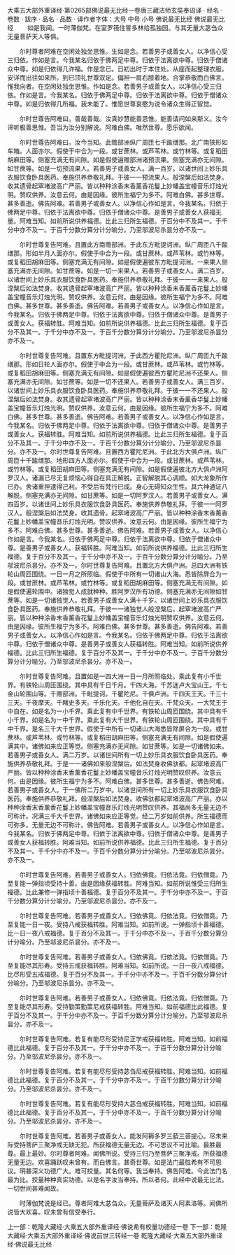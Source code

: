 大乘五大部外重译经·第0265部佛说最无比经一卷唐三藏法师玄奘奉诏译
· 经名 · 卷数 · 跋序
· 品名 · 品数 · 译作者字体：大号 中号 小号
佛说最无比经
佛说最无比经
　　如是我闻。一时薄伽梵。在室罗筏住誓多林给孤独园。与其无量大苾刍众无量菩萨天人等俱。

　　尔时尊者阿难在空闲处独坐思惟。生如是念。若善男子或善女人。以净信心受三归依。作如是言。今我某名归依于佛两足中尊。归依于法离欲中尊。归依于僧诸众中尊。如是归依得几许福。作是念已。日初出时于本住处。从座而起整理衣服。安详而出往如来所。到已顶礼世尊双足。偏袒一肩右膝着地。合掌恭敬而白佛言。惟我向者。在空闲处独坐思惟。作如是念。若善男子或善女人。以净信心受三归依。作如是言。今我某名。归依于佛两足中尊。归依于法离欲中尊。归依于僧诸众中尊。如是归依得几所福。我未能了。惟愿世尊哀愍为说令诸众生得正智觉。

　　尔时世尊告阿难曰。善哉善哉。汝真妙慧能善思惟。能善请问如来斯义。汝今谛听极善思惟。吾当为汝分别解说。阿难白佛。唯然世尊。愿乐欲闻。

　　尔时世尊告阿难曰。汝今当知。此赡部洲纵广周匝七千踰缮那。北广南狭形如车箱。人面亦尔。假使于中合为一段。或甘蔗林。或芦苇林。或竹林等。或复稻田胡麻田等。侧塞充满无有间隙。如是假使遍赡部洲诸预流果。侧塞充满亦无间隙。如甘蔗等。如是一切预流果人。若善男子或善女人。满一百岁。以诸世间上妙乐具衣服饮食卧具医药。奉施供养恭敬礼拜。于彼一一预流果人。般涅槃后如法焚身。收其遗骨起窣堵波高广严丽。皆以种种涂香末香薰香花鬘上妙幡盖宝幢音乐灯烛光明。赞叹供养。汝意云何。由是因缘。彼所生福宁为多不。阿难白佛。甚多世尊。甚多善逝。佛告阿难。若善男子或善女人。以净信心作如是言。今我某名。归依于佛两足中尊。归依于法离欲中尊。归依于僧诸众中尊。是善男子或善女人获福无量。阿难当知。如前所说供养福德。比此三归所生福德。于百分中不及其一。于千分中亦不及一。于百千分数分算分计分喻分。乃至邬波尼杀昙分亦不及一。

　　尔时世尊复告阿难。且置此方南赡部洲。于此东方毗提诃洲。纵广周匝八千踰缮那。形如半月人面亦尔。假使于中合为一段。或甘蔗林。或芦苇林。或竹林等。或复稻田胡麻田等。侧塞充满无有间隙。如是假使遍彼东方毗提诃洲。一来果人侧塞充满亦无间隙。如甘蔗等。如是一切一来果人。若善男子或善女人。满二百岁。以诸世间上妙乐具衣服饮食卧具医药。奉施供养恭敬礼拜。于彼一一一来果人。般涅槃后如法焚身。收其遗骨起窣堵波高广严丽。皆以种种涂香末香薰香花鬘上妙幡盖宝幢音乐灯烛光明。赞叹供养。汝意云何。由是因缘。彼所生福宁为多不。阿难白佛。甚多世尊。甚多善逝。佛告阿难。若善男子或善女人。以净信心作如是言。今我某名。归依于佛两足中尊。归依于法离欲中尊。归依于僧诸众中尊。是善男子或善女人。获福转胜。阿难当知。如前所说供养福德。比此三归所生福德。复于百分不及其一。于千分中亦不及一。于百千分数分算分计分喻分。乃至邬波尼杀昙分亦不及一。

　　尔时世尊复告阿难。且置东方毗提诃洲。于此西方瞿陀尼洲。纵广周匝九千踰缮那。形如日轮人面亦尔。假使于中合为一段。或甘蔗林。或芦苇林。或竹林等。或复稻田胡麻田等。侧塞充满无有间隙。如是假使遍彼西方瞿陀尼洲不还果人。侧塞充满亦无间隙。如甘蔗等。如是一切不还果人。若善男子或善女人。满三百岁。以诸世间上妙乐具衣服饮食卧具医药。奉施供养恭敬礼拜。于彼一一不还果人。般涅槃后如法焚身。收其遗骨起窣堵波高广严丽。皆以种种涂香末香薰香华鬘上妙幡盖宝幢音乐灯烛光明。赞叹供养。汝意云何。由是因缘。彼所生福宁为多不。阿难白佛。甚多世尊。甚多善逝。佛告阿难。若善男子或善女人。以净信心作如是言。今我某名。归依于佛两足中尊。归依于法离欲中尊。归依于僧诸众中尊。是善男子或善女人。获福转胜。阿难当知。如前所说供养福德。比此三归所生福德。复于百分不及其一。于千分中亦不及一。于百千分数分算分计分喻分。乃至邬波尼杀昙分。亦不及一。尔时世尊复告阿难。且置西方瞿陀尼洲。于此北方大俱卢洲。纵广周匝十千踰缮那。地形四方人面亦尔。假使于中合为一段。或甘蔗林。或芦苇林。或竹林等。或复稻田胡麻田等。侧塞充满无有间隙。如是假使遍彼北方大俱卢洲阿罗汉人。诸漏已尽无复烦恼心得自在具正解脱。正智解脱其心调顺。如大龙象所作已办。舍诸重担逮得己利。不受后有梵行已成。身心无碍知众生性。具六神通证八解脱。侧塞充满亦无间隙。如甘蔗等。如是一切阿罗汉人。若善男子或善女人。满四百岁。以诸世间上妙乐具衣服饮食卧具医药。奉施供养恭敬礼拜。于彼一一阿罗汉人。般涅槃后如法焚身。收其遗骨。起窣堵波高广严丽。皆以种种涂香末香薰香花鬘上妙幡盖宝幢音乐灯烛光明。赞叹供养。汝意云何。由是因缘。彼所生福宁为多不。阿难白佛。甚多世尊。甚多善逝。佛告阿难。若善男子或善女人。以净信心作如是言。今我某名。归依于佛两足中尊。归依于法离欲中尊。归依于僧诸众中尊。是善男子或善女人。获福转胜。阿难当知。如前所说供养福德。比此三归所生福德。复于百分不及其一。于千分中亦不及一。于百千分数分算分计分喻分。乃至邬波尼杀昙分。亦不及一。尔时世尊复告阿难。且置北方大俱卢洲。总四大洲有铁轮山周匝围绕。一日一月之所照临。假使于中所有一切诸山大海。悉皆除屏合为一段。或甘蔗林。或芦苇林。或竹林等。或复稻田胡麻田等。侧塞充满无有间隙。如是假使遍轮围中。诸独觉人成就种种。胜阿罗汉所有功德。侧塞充满亦无间隙如甘蔗等。如是一切诸独觉人。若善男子或善女人满十千岁。以诸世间上妙乐具衣服饮食卧具医药。奉施供养恭敬礼拜。于彼一一诸独觉人般涅槃后。起窣堵波高广严丽。皆以种种涂香末香薰香花鬘上妙幡盖宝幢音乐灯烛光明赞叹供养。汝意云何。由是因缘。彼所生福宁为多不。阿难白佛。甚多世尊。甚多善逝。佛告阿难。若善男子或善女人。以净信心作如是言。今我某名。归依于佛两足中尊。归依于法离欲中尊。归依于僧诸众中尊。是善男子或善女人获福转胜。阿难当知。如前所说供养福德。比此三归所生福德。复于百分不及其一。于千分中亦不及一。于百千分数分算分计分喻分。乃至邬波尼杀昙分。亦不及一。

　　尔时世尊复告阿难。且置如是一四大洲一日一月所照临处。乘此复有小千世界。有铁轮山周匝围绕。其中具有千日千月。千四大海。千苏迷卢大宝山王。千七金山轮围山等。千赡部洲。千毗提诃。千瞿陀尼。千俱卢洲。千四天王天。千三十三天。千夜摩天。千睹史多天。千乐化天。千他化自在天。千梵众天。一大梵王于中自在。如是名为一小千界。乘此复有中千世界。有铁轮山周匝围绕。其中具有千小千界。如是名为一中千界。乘此复有大千世界。有铁轮山周匝围绕。其中具有千中千界。是名三千大千世界。假使于中所有一切诸山大海悉皆除屏合为一段。或甘蔗林。或芦苇林。或竹林等。或复稻田胡麻田等。侧塞充满无有间隙。如是假使遍满其中。诸佛如来应正等觉。侧塞充满亦无间隙。如甘蔗等。如是一切诸佛如来。若善男子或善女人。满二万岁。以诸世间所有一切上妙乐具衣服饮食卧具医药。奉施供养恭敬礼拜。于是一一诸佛如来般涅槃后。如法焚身收佛驮都。起窣堵波高广严丽。皆以种种涂香末香薰香花鬘上妙幡盖宝幢音乐灯烛光明赞叹供养。汝意云何。由是因缘。彼所生福宁为多不。阿难白佛。甚多世尊。甚多善逝。佛告阿难。若善男子或善女人。于一佛所二万岁中。以诸世间所有一切上妙乐具衣服饮食卧具医药。奉施供养恭敬礼拜。般涅槃后如法焚身。收佛驮都起窣堵波高广严丽。亦以种种涂香末香薰香花鬘上妙幡盖宝幢音乐灯烛光明赞叹供养。其福尚多无量无边不可称计。况满三千大千世界。诸佛如来应正等觉。经二万岁如前供养。所生福德而可弥多。无量无边不可称计。佛告阿难。若善男子或善女人。以净信心作如是言。今我某名。归依于佛两足中尊。归依于法离欲中尊。归依于僧诸众中尊。是善男子或善女人获福转胜。阿难当知。如前所说供养福德。比此三归所生福德。复于百分不及其一。于千分中亦不及一。于百千分数分算分计分喻分。乃至邬波尼杀昙分。亦不及一。

　　尔时世尊复告阿难。若善男子或善女人。归依佛竟。归依法竟。归依僧竟。乃至复能一弹指顷受持十善。由是因缘获福转胜。阿难当知。如前所说惟受三归所生福德。比此兼修一弹指顷十善福德。复于百分不及其一。于千分中亦不及一。于百千分数分算分计分喻分。乃至邬波尼杀昙分。亦不及一。

　　尔时世尊复告阿难。若善男子或善女人。归依佛竟。归依法竟。归依僧竟。乃至复能一日一夜。受持八戒获福转胜。阿难当知。如前所说。一弹指顷十善福德。比一日一夜八戒福德。复于百分不及其一。于千分中亦不及一。于百千分数分算分计分喻分。乃至邬波尼杀昙分。亦不及一。

　　尔时世尊复告阿难。若善男子或善女人。归依佛竟。归依法竟。归依僧竟。乃至复能尽其形寿。受持五戒获福转胜。阿难当知。如前所说。一日一夜八戒福德。比尽形受五戒福德。复于百分不及其一。于千分中亦不及一。于百千分数分算分计分喻分。乃至邬波尼杀昙分。亦不及一。

　　尔时世尊复告阿难。若善男子或善女人。归依佛竟。归依法竟。归依僧竟。乃至复能尽其形寿。受持勤策勤策尼戒获福转胜。阿难当知。如前福德比此福德。复于百分不及其一。于千分中亦不及一。于百千分数分算分计分喻分。乃至邬波尼杀昙分。亦不及一。

　　尔时世尊复告阿难。若复有能尽形受持尼正学戒获福转胜。阿难当知。如前福德比此福德。复于百分不及其一。于千分中亦不及一。于百千分数分算分计分喻分。乃至邬波尼杀昙分。亦不及一。

　　尔时世尊复告阿难。若复有能尽形受持苾刍尼戒获福转胜。阿难当知。如前福德比此福德。复于百分不及其一。于千分中亦不及一。于百千分数分算分计分喻分。乃至邬波尼杀昙分。亦不及一。

　　尔时世尊复告阿难。若复有能尽形受持大苾刍戒获福转胜。阿难当知。如前福德比此福德。复于百分不及其一。于千分中亦不及一。于百千分数分算分计分喻分。乃至邬波尼杀昙分。亦不及一。

　　尔时世尊复告阿难。若善男子或善女人。能发阿耨多罗三藐三菩提心。尽未来际受持菩萨三聚净戒无缺无犯。所获福德无量无边。不可思议不可比喻。最胜最尊。最上最妙。尔时尊者阿难。闻佛所说。受持三归乃至菩萨三聚净戒。所获福德无量无边。欢喜踊跃叹未曾有。而白佛言。甚奇世尊。如是法门最胜希有不可思议。明甚深义功德广大。难可挍量。其名何等。我当奉持。佛告阿难。今此法门名最为比。挍量种种真实功德。以是名字汝当奉持。所以者何。此经中说最无比法。一切世间甚难闻故。

　　时薄伽梵说是经已。尊者阿难大苾刍众。无量菩萨及诸天人阿素洛等。闻佛所说皆大欢喜。叹未曾有信受奉行。

上一部：乾隆大藏经·大乘五大部外重译经·佛说希有校量功德经一卷
下一部：乾隆大藏经·大乘五大部外重译经·佛说前世三转经一卷
乾隆大藏经·大乘五大部外重译经·佛说最无比经